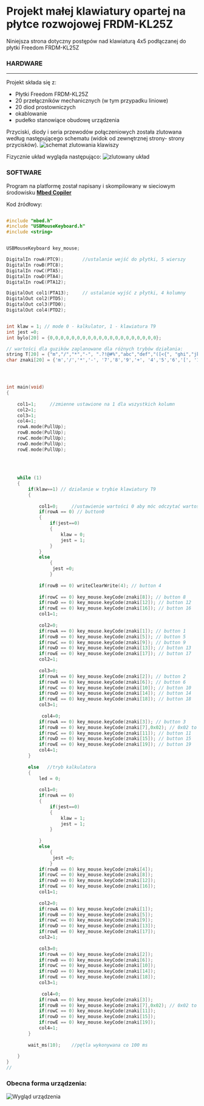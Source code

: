 # Projekt małej klawiatury opartej na płytce rozwojowej FRDM-KL25Z

Niniejsza strona dotyczny postępów nad klawiaturą 4x5 podłączanej do płytki Freedom FRDM-KL25Z 

### HARDWARE
---

Projekt składa się z:
- Płytki Freedom FRDM-KL25Z
- 20 przełączników mechanicznych (w tym przypadku liniowe)
- 20 diod prostowniczych
- okablowanie
- pudełko stanowiące obudowę urządzenia

Przyciski, diody i seria przewodów połączeniowych została zlutowana według następującego schematu (widok od zewnętrznej strony- strony przycisków).
![schemat zlutowania klawiszy](schematButtonBox.png "Schemat zlutowania klawiszy")

Fizycznie układ wygląda następująco:
![zlutowany układ](lutowaneGuziki.jpg "zlutowany układ")

### SOFTWARE

Program na platformę został napisany i skompilowany w sieciowym środowisku  [**Mbed Copiler**](https://ide.mbed.com/compiler/)

Kod źródłowy:

```c

#include "mbed.h"
#include "USBMouseKeyboard.h"
#include <string>


USBMouseKeyboard key_mouse;

DigitalIn rowA(PTC9);		//ustalanie wejść do płytki, 5 wierszy 
DigitalIn rowB(PTC8);
DigitalIn rowC(PTA5);
DigitalIn rowD(PTA4);
DigitalIn rowE(PTA12);

DigitalOut col1(PTA13);		// ustalanie wyjść z płytki, 4 kolumny
DigitalOut col2(PTD5);
DigitalOut col3(PTD0);
DigitalOut col4(PTD2);


int klaw = 1; // mode 0 - kalkulator, 1 - klawiatura T9
int jest =0;
int bylo[20] = {0,0,0,0,0,0,0,0,0,0,0,0,0,0,0,0,0,0,0,0};

// wartości dla guzików zaplanowane dla różnych trybów działania:
string T[20] = {"m","/","*","-", ".?!@#%","abc","def","([<{", "ghi","jkl","mno",")]>}", "pqrs","tuv","wxyz"," ",  "NextSignBtn","SpacebarBtn","DeleteBtn","EnterBtn"};
char znaki[20] = {'m','/','*','-', '7','8','9','+', '4','5','6','[', '1','2','3',']', 's','0',',','='};




int main(void)
{
		
    col1=1;		//zmienne ustawione na 1 dla wszystkich kolumn
    col2=1;
    col3=1;
    col4=1;
    rowA.mode(PullUp);
    rowB.mode(PullUp);
    rowC.mode(PullUp);
    rowD.mode(PullUp);
    rowE.mode(PullUp);
    
    
    
    
    while (1) 
    {
        if(klaw==1) // działanie w trybie klawiatury T9 
        {
            
            col1=0;		//ustawienie wartości 0 aby móc odczytać wartość w trybie PullUp
            if(rowA == 0) // button0
            {
                if(jest==0)
                {
                    klaw = 0;
                    jest = 1;
                }
            }
            else
                {
                 jest =0;   
                }
            
            if(rowB == 0) writeClearWrite(4); // button 4
            
            if(rowC == 0) key_mouse.keyCode(znaki[8]); // button 8
            if(rowD == 0) key_mouse.keyCode(znaki[12]); // button 12
            if(rowE == 0) key_mouse.keyCode(znaki[16]); // button 16
            col1=1;
            
            col2=0;
            if(rowA == 0) key_mouse.keyCode(znaki[1]); // button 1
            if(rowB == 0) key_mouse.keyCode(znaki[5]); // button 5
            if(rowC == 0) key_mouse.keyCode(znaki[9]); // button 9
            if(rowD == 0) key_mouse.keyCode(znaki[13]); // button 13
            if(rowE == 0) key_mouse.keyCode(znaki[17]); // button 17
            col2=1;
            
            col3=0;
            if(rowA == 0) key_mouse.keyCode(znaki[2]); // button 2
            if(rowB == 0) key_mouse.keyCode(znaki[6]); // button 6
            if(rowC == 0) key_mouse.keyCode(znaki[10]); // button 10
            if(rowD == 0) key_mouse.keyCode(znaki[14]); // button 14
            if(rowE == 0) key_mouse.keyCode(znaki[18]); // button 18
            col3=1;
            
             col4=0;
            if(rowA == 0) key_mouse.keyCode(znaki[3]); // button 3
            if(rowB == 0) key_mouse.keyCode(znaki[7],0x02); // 0x02 to modyfikator SHIFT !!! // button 7
            if(rowC == 0) key_mouse.keyCode(znaki[11]); // button 11
            if(rowD == 0) key_mouse.keyCode(znaki[15]); // button 15
            if(rowE == 0) key_mouse.keyCode(znaki[19]); // button 19
            col4=1;
        }
        
        else   //tryb kalkulatora
        {
            led = 0;
            
            col1=0;
            if(rowA == 0) 
            {
                if(jest==0)
                {
                    klaw = 1;
                    jest = 1;
                }
                
            }
            else
                {
                 jest =0;   
                }
            if(rowB == 0) key_mouse.keyCode(znaki[4]);
            if(rowC == 0) key_mouse.keyCode(znaki[8]);
            if(rowD == 0) key_mouse.keyCode(znaki[12]);
            if(rowE == 0) key_mouse.keyCode(znaki[16]);
            col1=1;
            
            col2=0;
            if(rowA == 0) key_mouse.keyCode(znaki[1]);
            if(rowB == 0) key_mouse.keyCode(znaki[5]);
            if(rowC == 0) key_mouse.keyCode(znaki[9]);
            if(rowD == 0) key_mouse.keyCode(znaki[13]);
            if(rowE == 0) key_mouse.keyCode(znaki[17]);
            col2=1;
            
            col3=0;
            if(rowA == 0) key_mouse.keyCode(znaki[2]);
            if(rowB == 0) key_mouse.keyCode(znaki[6]);
            if(rowC == 0) key_mouse.keyCode(znaki[10]);
            if(rowD == 0) key_mouse.keyCode(znaki[14]);
            if(rowE == 0) key_mouse.keyCode(znaki[18]);
            col3=1;
            
             col4=0;
            if(rowA == 0) key_mouse.keyCode(znaki[3]);
            if(rowB == 0) key_mouse.keyCode(znaki[7],0x02); // 0x02 to modyfikator SHIFT !!!
            if(rowC == 0) key_mouse.keyCode(znaki[11]);
            if(rowD == 0) key_mouse.keyCode(znaki[15]);
            if(rowE == 0) key_mouse.keyCode(znaki[19]);
            col4=1;
        }
        
        wait_ms(10);	//pętla wykonywana co 100 ms
        
    }
}
// 


```

### Obecna forma urządzenia:

![Wygląd urządzenia](keyboardLook.jpg "Wygląd urządzenia")

